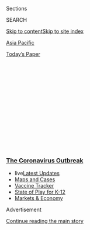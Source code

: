 <div id="app">

<div>

<div>

<div>

<div class="NYTAppHideMasthead css-1q2w90k e1suatyy0">

<div class="section css-ui9rw0 e1suatyy2">

<div class="css-eph4ug er09x8g0">

<div class="css-6n7j50">

</div>

<span class="css-1dv1kvn">Sections</span>

<div class="css-10488qs">

<span class="css-1dv1kvn">SEARCH</span>

</div>

[Skip to content](#site-content)[Skip to site index](#site-index)

</div>

<div id="masthead-section-label" class="css-1wr3we4 eaxe0e00">

[Asia
Pacific](https://www.nytimes.com/section/world/asia)

</div>

<div class="css-10698na e1huz5gh0">

</div>

</div>

<div id="masthead-bar-one" class="section hasLinks css-15hmgas e1csuq9d3">

<div class="css-uqyvli e1csuq9d0">

</div>

<div class="css-1uqjmks e1csuq9d1">

</div>

<div class="css-9e9ivx">

[](https://myaccount.nytimes.com/auth/login?response_type=cookie&client_id=vi)

</div>

<div class="css-1bvtpon e1csuq9d2">

[Today’s
Paper](https://www.nytimes.com/section/todayspaper)

</div>

</div>

</div>

</div>

<div data-aria-hidden="false">

<div id="site-content" data-role="main">

<div>

<div class="css-1aor85t" style="opacity:0.000000001;z-index:-1;visibility:hidden">

<div class="css-1hqnpie">

<div class="css-epjblv">

<span class="css-17xtcya">[Asia
Pacific](/section/world/asia)</span><span class="css-x15j1o">|</span><span class="css-fwqvlz">As
Coronavirus Cases Spiral, South Korea Raises Threat Alert
Level</span>

</div>

<div class="css-k008qs">

<div class="css-1iwv8en">

<span class="css-18z7m18"></span>

<div>

</div>

</div>

<span class="css-1n6z4y">https://nyti.ms/2Vm7Msx</span>

<div class="css-1705lsu">

<div class="css-4xjgmj">

<div class="css-4skfbu" data-role="toolbar" data-aria-label="Social Media Share buttons, Save button, and Comments Panel with current comment count" data-testid="share-tools">

  - 
  - 
  - 
  - 
    
    <div class="css-6n7j50">
    
    </div>

  - 

</div>

</div>

</div>

</div>

</div>

</div>

<div class="css-13pd83m">

<div class="css-l9svim">

### [<span class="css-pa1jbp"><span class="css-1rxm0ex">The Coronavirus</span><span class="css-1rxm0ex"> Outbreak</span></span>](https://www.nytimes.com/news-event/coronavirus?name=styln-coronavirus-national&region=TOP_BANNER&variant=undefined&block=storyline_menu_recirc&action=click&pgtype=Article&impression_id=270072f0-e0fd-11ea-96b9-2bfa791110bd)

  - <span class="css-ousu42"><span class="css-12clwdu">live</span>[Latest
    Updates](https://www.nytimes.com/2020/08/17/world/coronavirus-covid.html?name=styln-coronavirus-national&region=TOP_BANNER&variant=undefined&block=storyline_menu_recirc&action=click&pgtype=Article&impression_id=27009a00-e0fd-11ea-96b9-2bfa791110bd)</span>
  - <span class="css-ousu42">[Maps and
    Cases](https://www.nytimes.com/interactive/2020/us/coronavirus-us-cases.html?name=styln-coronavirus-national&region=TOP_BANNER&variant=undefined&block=storyline_menu_recirc&action=click&pgtype=Article&impression_id=27009a01-e0fd-11ea-96b9-2bfa791110bd)</span>
  - <span class="css-ousu42">[Vaccine
    Tracker](https://www.nytimes.com/interactive/2020/science/coronavirus-vaccine-tracker.html?name=styln-coronavirus-national&region=TOP_BANNER&variant=undefined&block=storyline_menu_recirc&action=click&pgtype=Article&impression_id=27009a02-e0fd-11ea-96b9-2bfa791110bd)</span>
  - <span class="css-ousu42">[State of Play for
    K-12](https://www.nytimes.com/2020/08/17/us/k-12-schools-reopening.html?name=styln-coronavirus-national&region=TOP_BANNER&variant=undefined&block=storyline_menu_recirc&action=click&pgtype=Article&impression_id=27009a03-e0fd-11ea-96b9-2bfa791110bd)</span>
  - <span class="css-ousu42">[Markets &
    Economy](https://www.nytimes.com/live/2020/08/17/business/stock-market-today-coronavirus?name=styln-coronavirus-national&region=TOP_BANNER&variant=undefined&block=storyline_menu_recirc&action=click&pgtype=Article&impression_id=27009a04-e0fd-11ea-96b9-2bfa791110bd)</span>

</div>

</div>

<div id="top-wrapper" class="css-1sy8kpn">

<div id="top-slug" class="css-l9onyx">

Advertisement

</div>

[Continue reading the main
story](#after-top)

<div class="ad top-wrapper" style="text-align:center;height:100%;display:block;min-height:250px">

<div id="top" class="place-ad" data-position="top" data-size-key="top">

</div>

</div>

<div id="after-top">

</div>

</div>

<div>

<div id="sponsor-wrapper" class="css-1hyfx7x">

<div id="sponsor-slug" class="css-19vbshk">

Supported by

</div>

[Continue reading the main
story](#after-sponsor)

<div id="sponsor" class="ad sponsor-wrapper" style="text-align:center;height:100%;display:block">

</div>

<div id="after-sponsor">

</div>

</div>

<div class="css-186x18t">

</div>

<div class="css-1vkm6nb ehdk2mb0">

# As Coronavirus Cases Spiral, South Korea Raises Threat Alert Level

</div>

The move will empower the government to lock down cities, bar visitors
from China and unilaterally restrict the movement of people.

<div class="css-79elbk" data-testid="photoviewer-wrapper">

<div class="css-z3e15g" data-testid="photoviewer-wrapper-hidden">

</div>

<div class="css-1a48zt4 ehw59r15" data-testid="photoviewer-children">

![<span class="css-16f3y1r e13ogyst0" data-aria-hidden="true">Spraying
disinfectant as a precaution against the coronavirus at a local market
in Daegu, South
Korea.</span><span class="css-cnj6d5 e1z0qqy90" itemprop="copyrightHolder"><span class="css-1ly73wi e1tej78p0">Credit...</span><span><span>Lim
Hwa-Young/Yonhap, via Associated
Press</span></span></span>](https://static01.nyt.com/images/2020/02/23/world/23skorea-virus01/merlin_169380729_67ac6d1f-10c1-46b2-b0ef-6fd6b8e0bec6-articleLarge.jpg?quality=75&auto=webp&disable=upscale)

</div>

</div>

<div class="css-18e8msd">

<div class="css-vp77d3 epjyd6m0">

<div class="css-hus3qt ey68jwv0" data-aria-hidden="true">

[![Choe
Sang-Hun](https://static01.nyt.com/images/2018/07/18/multimedia/author-choe-sang-hun/author-choe-sang-hun-thumbLarge.png
"Choe Sang-Hun")](https://www.nytimes.com/by/choe-sang-hun)

</div>

<div class="css-1baulvz">

By [<span class="css-1baulvz last-byline" itemprop="name">Choe
Sang-Hun</span>](https://www.nytimes.com/by/choe-sang-hun)

</div>

</div>

  - 
    
    <div class="css-ld3wwf e16638kd2">
    
    Published Feb. 23, 2020Updated Feb. 25,
    2020
    
    </div>

  - 
    
    <div class="css-4xjgmj">
    
    <div class="css-pvvomx" data-role="toolbar" data-aria-label="Social Media Share buttons, Save button, and Comments Panel with current comment count" data-testid="share-tools">
    
      - 
      - 
      - 
      - 
        
        <div class="css-6n7j50">
        
        </div>
    
      - 
    
    </div>
    
    </div>

</div>

</div>

<div class="section meteredContent css-1r7ky0e" name="articleBody" itemprop="articleBody">

<div class="css-1fanzo5 StoryBodyCompanionColumn">

<div class="css-53u6y8">

SEOUL, South Korea — As South Korea struggles to contain a [snowballing
coronavirus
outbreak](http://www.nytimes.com/2020/02/25/world/asia/daegu-south-korea-coronavirus.html),
its president on Sunday raised the country’s alert
level<span class="css-8l6xbc evw5hdy0"> </span>to the highest for the
first time in a decade, which empowered the government to lock down
cities, bar visitors from China and unilaterally restrict the movement
of people.

In raising the alert level, President Moon Jae-in is effectively
acknowledging that the virus is threatening to spin out of control,
after [the number of
cases](https://www.nytimes.com/interactive/2020/world/asia/china-wuhan-coronavirus-maps.html)
has jumped to 763 in a few days and the death toll has risen to six.

The world is closely watching South Korea, concerned that it has become
another hot spot of infection outside China. Emerging outbreaks in South
Korea, Iran and Italy have provoked fear that the epidemic could turn
into a global pandemic, as countries impose [more travel
restrictions](https://www.nytimes.com/interactive/2020/02/21/business/coronavirus-airline-travel.html)
and containment measures.

</div>

</div>

<div>

</div>

<div class="css-1fanzo5 StoryBodyCompanionColumn">

<div class="css-53u6y8">

The United States has raised its travel advisories for South Korea and
Japan, warning about “sustained community spread.” Israel denied entry
to 130 South Koreans on board a Korean Air flight that landed in Tel
Aviv on Saturday, forcing them to return home on the same plane.

</div>

</div>

<div class="css-1fanzo5 StoryBodyCompanionColumn">

<div class="css-53u6y8">

In recent days, the South Korean government has shut day care centers,
banned outdoor rallies and postponed the reopening of schools in early
March. Churches are asking congregants to stay home and pray online
instead.

But Mr. Moon said South Korea faced a “wholly different situation” after
the quickly expanding outbreak of the virus among members of a
[Shincheonji Church of
Jesus](https://www.nytimes.com/2020/02/21/world/asia/south-korea-coronavirus-shincheonji.html)
in Daegu, South Korea’s fourth-largest city, 180 miles southeast of
Seoul. More than half of all the patients in the country are either
members of Shincheonji or their relatives and other contacts.

In Daegu, shopping districts, supermarkets and parks were empty as the
government asked citizens to stay home.

On Sunday, South Korean officials said they had no immediate plan to bar
Chinese visitors — as some conservative news outlets and other critics
have demanded — or lock down any cities. But by putting the country on
the highest alert, they showed their resolve to take more aggressive
steps if needed.

</div>

</div>

<div class="css-1fanzo5 StoryBodyCompanionColumn">

<div class="css-53u6y8">

This is the first time since 2009 that the country has been put on the
highest alert; at that time, it was battling the swine flu spreading
around the world.

</div>

</div>

<div class="css-79elbk" data-testid="photoviewer-wrapper">

<div class="css-z3e15g" data-testid="photoviewer-wrapper-hidden">

</div>

<div class="css-1a48zt4 ehw59r15" data-testid="photoviewer-children">

![<span class="css-16f3y1r e13ogyst0" data-aria-hidden="true">Spraying
disinfectant in front of the Shincheonji Church of Jesus on Friday in
Daegu.</span><span class="css-cnj6d5 e1z0qqy90" itemprop="copyrightHolder"><span class="css-1ly73wi e1tej78p0">Credit...</span><span>Jung
Yeon-Je/Agence France-Presse — Getty
Images</span></span>](https://static01.nyt.com/images/2020/02/23/world/23skorea-virus02/23skorea-virus02-articleLarge.jpg?quality=75&auto=webp&disable=upscale)

</div>

</div>

<div class="css-1fanzo5 StoryBodyCompanionColumn">

<div class="css-53u6y8">

“We should not be bound by regulations, nor should we shy away from
unprecedented strong measures,” Mr. Moon said at an emergency government
meeting on Sunday.

The alert, known as Level 4, will allow the government to allocate more
money for fighting the virus and make it easier for health officials to
acquire the personal data of people suspected of being infected, as well
as outlaw religious and other
gatherings.

<div id="NYT_MAIN_CONTENT_1_REGION" class="css-9tf9ac">

<div>

<div id="styln-covid-updates-world" class="section interactive-content interactive-size-medium css-1ftcdic">

<div class="css-17ih8de interactive-body">

<div id="styln-briefing-block" data-asset-id="QXJ0aWNsZTpueXQ6Ly9hcnRpY2xlLzkyNTU1OWZmLTM1NDUtNTI1Ni1hZjQ2LTI5OTRlZjM4MWYxOA==">

<div class="briefing-block-header-section">

# [Latest Updates: The Coronavirus Outbreak](https://www.nytimes.com/2020/08/17/world/coronavirus-covid.html?action=click&pgtype=Article&state=default&region=MAIN_CONTENT_1&context=storylines_live_updates)

<div class="briefing-block-ts">

Updated 2020-08-18T01:58:10.452Z

</div>

</div>

  - [U.S. college campuses grapple with coronavirus fears, outbreaks and
    protests.](https://www.nytimes.com/2020/08/17/world/coronavirus-covid.html?action=click&pgtype=Article&state=default&region=MAIN_CONTENT_1&context=storylines_live_updates#link-6fdbc8ef)
  - [For primary and secondary students and staff, it’s been a difficult
    back-to-school
    season.](https://www.nytimes.com/2020/08/17/world/coronavirus-covid.html?action=click&pgtype=Article&state=default&region=MAIN_CONTENT_1&context=storylines_live_updates#link-12d68713)
  - [Data reporting problems are causing confusion in Iowa and
    elsewhere.](https://www.nytimes.com/2020/08/17/world/coronavirus-covid.html?action=click&pgtype=Article&state=default&region=MAIN_CONTENT_1&context=storylines_live_updates#link-6aa8318c)

<div class="briefing-block-footer">

<div class="briefing-block-footer-meta">

[See more
updates](https://www.nytimes.com/2020/08/17/world/coronavirus-covid.html?action=click&pgtype=Article&state=default&region=MAIN_CONTENT_1&context=storylines_live_updates)

</div>

<div class="briefing-block-briefinglinks">

<span>More live coverage:</span>
[Markets](https://www.nytimes.com/live/2020/08/17/business/stock-market-today-coronavirus?action=click&pgtype=Article&state=default&region=MAIN_CONTENT_1&context=storylines_live_updates)

</div>

</div>

</div>

</div>

</div>

</div>

</div>

It will also empower health officials to control air, train and other
public traffic around the country.

Health officials hope that the number of new patients connected to
Shincheonji will drop significantly within a week or so. They have
already screened most members of the church showing potential symptoms,
and many have been tested for the virus.

<div id="NYT_MAIN_CONTENT_2_REGION" class="css-9tf9ac">

<div>

</div>

</div>

“We are faced with a watershed moment in the case of the coronavirus,”
Mr. Moon said. “The coming few days will be a critical time for us. This
will be a momentous time when the central government, local governments
and the whole people must wage an all-out, concerted response to the
problem.”

</div>

</div>

<div class="css-1fanzo5 StoryBodyCompanionColumn">

<div class="css-53u6y8">

Until now, South Korean officials had been reluctant to raise the alert
level, worried that such a drastic measure would hurt the country’s
already slowing economy, as well as undermine its image as a country
safe for travel. In China where the virus originated, the economy has
come to a standstill, while the country has been essentially cut off
from the rest of the world.

South Korea’s economic troubles have deepened in recent weeks, with
exports to China, its biggest trading partner, sharply dropping because
of the outbreak. South Korean auto and other companies that rely on
parts from China have also suffered.

Despite its extensive ties with China, South Korea had initially
appeared to cope well in containing the spread of the coronavirus. After
reporting its first case on Jan. 20, the number of patients remained
low. By Feb. 15, the country had 28 cases and no
deaths.

</div>

</div>

<div class="css-79elbk" data-testid="photoviewer-wrapper">

<div class="css-z3e15g" data-testid="photoviewer-wrapper-hidden">

</div>

<div class="css-1a48zt4 ehw59r15" data-testid="photoviewer-children">

<div class="css-1xdhyk6 erfvjey0">

<span class="css-1ly73wi e1tej78p0">Image</span>

<div class="css-zjzyr8">

<div data-testid="lazyimage-container" style="height:257.77777777777777px">

</div>

</div>

</div>

<span class="css-16f3y1r e13ogyst0" data-aria-hidden="true">Medical
workers carried a patient infected with coronavirus to a hospital in
Chuncheon.</span><span class="css-cnj6d5 e1z0qqy90" itemprop="copyrightHolder"><span class="css-1ly73wi e1tej78p0">Credit...</span><span>Yonhap,
via Agence France-Presse — Getty Images</span></span>

</div>

</div>

<div class="css-1fanzo5 StoryBodyCompanionColumn">

<div class="css-53u6y8">

A few days later, the situation began to unravel, when an infected
patient was found in the large congregation of the Shincheonji Church in
Daegu, a city of 2.4 million. Since then, the number of patients has
exploded, mostly among members of Christian church and people connected
to
them.

<div id="NYT_MAIN_CONTENT_3_REGION" class="css-9tf9ac">

<div>

<div id="styln-prism-freeform-1594220623585" class="section interactive-content interactive-size-medium css-1ftcdic">

<div class="css-17ih8de interactive-body">

<div id="prism-freeform-block-18477" class="css-19mumt8" data-role="complementary" data-storyline="The Coronavirus Outbreak" data-truncated="true" tabindex="0">

<div class="css-a8d9oz">

<div class="css-eb027h">

[](https://www.nytimes.com/news-event/coronavirus?action=click&pgtype=Article&state=default&region=MAIN_CONTENT_3&context=storylines_faq)

### The Coronavirus Outbreak ›

#### Frequently Asked Questions

Updated August 17, 2020

  - #### Why does standing six feet away from others help?
    
      - The coronavirus spreads primarily through droplets from your
        mouth and nose, especially when you cough or sneeze. The C.D.C.,
        one of the organizations using that measure, [bases its
        recommendation of six
        feet](https://www.nytimes.com/2020/04/14/health/coronavirus-six-feet.html?action=click&pgtype=Article&state=default&region=MAIN_CONTENT_3&context=storylines_faq)
        on the idea that most large droplets that people expel when they
        cough or sneeze will fall to the ground within six feet. But six
        feet has never been a magic number that guarantees complete
        protection. Sneezes, for instance, can launch droplets a lot
        farther than six feet, [according to a recent
        study](https://jamanetwork.com/journals/jama/fullarticle/2763852).
        It's a rule of thumb: You should be safest standing six feet
        apart outside, especially when it's windy. But keep a mask on at
        all times, even when you think you’re far enough apart.

  - #### I have antibodies. Am I now immune?
    
      - As of right now,[that seems likely, for at least several
        months.](https://www.nytimes.com/2020/07/22/health/covid-antibodies-herd-immunity.html?action=click&pgtype=Article&state=default&region=MAIN_CONTENT_3&context=storylines_faq)
        There have been frightening accounts of people suffering what
        seems to be a second bout of Covid-19. But experts say these
        patients may have a drawn-out course of infection, with the
        virus taking a slow toll weeks to months after initial exposure.
        People infected with the coronavirus typically
        [produce](https://www.nature.com/articles/s41586-020-2456-9)
        immune molecules called antibodies, which are [protective
        proteins made in response to an
        infection](https://www.nytimes.com/2020/05/07/health/coronavirus-antibody-prevalence.html?action=click&pgtype=Article&state=default&region=MAIN_CONTENT_3&context=storylines_faq)[.
        These antibodies
        may](https://www.nytimes.com/2020/05/07/health/coronavirus-antibody-prevalence.html?action=click&pgtype=Article&state=default&region=MAIN_CONTENT_3&context=storylines_faq)
        last in the body [only two to three
        months](https://www.nature.com/articles/s41591-020-0965-6),
        which may seem worrisome, but that’s perfectly normal after an
        acute infection subsides, said Dr. Michael Mina, an immunologist
        at Harvard University. It may be possible to get the coronavirus
        again, but it’s highly unlikely that it would be possible in a
        short window of time from initial infection or make people
        sicker the second time.

  - #### I’m a small-business owner. Can I get relief?
    
      - The [stimulus bills enacted in
        March](https://www.nytimes.com/article/small-business-loans-stimulus-grants-freelancers-coronavirus.html?action=click&pgtype=Article&state=default&region=MAIN_CONTENT_3&context=storylines_faq)
        offer help for the millions of American small businesses. Those
        eligible for aid are businesses and nonprofit organizations with
        fewer than 500 workers, including sole proprietorships,
        independent contractors and freelancers. Some larger companies
        in some industries are also eligible. The help being offered,
        which is being managed by the Small Business Administration,
        includes the Paycheck Protection Program and the Economic Injury
        Disaster Loan program. But lots of folks have [not yet seen
        payouts.](https://www.nytimes.com/interactive/2020/05/07/business/small-business-loans-coronavirus.html?action=click&pgtype=Article&state=default&region=MAIN_CONTENT_3&context=storylines_faq)
        Even those who have received help are confused: The rules are
        draconian, and some are stuck sitting on [money they don’t know
        how to
        use.](https://www.nytimes.com/2020/05/02/business/economy/loans-coronavirus-small-business.html?action=click&pgtype=Article&state=default&region=MAIN_CONTENT_3&context=storylines_faq)
        Many small-business owners are getting less than they expected
        or [not hearing anything at
        all.](https://www.nytimes.com/2020/06/10/business/Small-business-loans-ppp.html?action=click&pgtype=Article&state=default&region=MAIN_CONTENT_3&context=storylines_faq)

  - #### What are my rights if I am worried about going back to work?
    
      - Employers have to provide [a safe
        workplace](https://www.osha.gov/SLTC/covid-19/standards.html)
        with policies that protect everyone equally. [And if one of your
        co-workers tests positive for the coronavirus, the
        C.D.C.](https://www.nytimes.com/article/coronavirus-money-unemployment.html?action=click&pgtype=Article&state=default&region=MAIN_CONTENT_3&context=storylines_faq)
        has said that [employers should tell their
        employees](https://www.cdc.gov/coronavirus/2019-ncov/community/guidance-business-response.html)
        -- without giving you the sick employee’s name -- that they may
        have been exposed to the virus.

  - #### What is school going to look like in September?
    
      - It is unlikely that many schools will return to a normal
        schedule this fall, requiring the grind of [online
        learning](https://www.nytimes.com/2020/06/05/us/coronavirus-education-lost-learning.html?action=click&pgtype=Article&state=default&region=MAIN_CONTENT_3&context=storylines_faq),
        [makeshift child
        care](https://www.nytimes.com/2020/05/29/us/coronavirus-child-care-centers.html?action=click&pgtype=Article&state=default&region=MAIN_CONTENT_3&context=storylines_faq)
        and [stunted
        workdays](https://www.nytimes.com/2020/06/03/business/economy/coronavirus-working-women.html?action=click&pgtype=Article&state=default&region=MAIN_CONTENT_3&context=storylines_faq)
        to continue. California’s two largest public school districts —
        Los Angeles and San Diego — said on July 13, that [instruction
        will be remote-only in the
        fall](https://www.nytimes.com/2020/07/13/us/lausd-san-diego-school-reopening.html?action=click&pgtype=Article&state=default&region=MAIN_CONTENT_3&context=storylines_faq),
        citing concerns that surging coronavirus infections in their
        areas pose too dire a risk for students and teachers. Together,
        the two districts enroll some 825,000 students. They are the
        largest in the country so far to abandon plans for even a
        partial physical return to classrooms when they reopen in
        August. For other districts, the solution won’t be an
        all-or-nothing approach. [Many
        systems](https://bioethics.jhu.edu/research-and-outreach/projects/eschool-initiative/school-policy-tracker/),
        including the nation’s largest, New York City, are devising
        [hybrid
        plans](https://www.nytimes.com/2020/06/26/us/coronavirus-schools-reopen-fall.html?action=click&pgtype=Article&state=default&region=MAIN_CONTENT_3&context=storylines_faq)
        that involve spending some days in classrooms and other days
        online. There’s no national policy on this yet, so check with
        your municipal school system regularly to see what is happening
        in your
community.

<div id="styln-survey-component-18477" class="styln-survey-component" data-surveyname="faq" data-surveystoryline="coronavirus">

</div>

</div>

<div class="css-6mllg9">

</div>

<div class="css-pmm6ed">

<span class="css-5gimkt"></span>

</div>

</div>

</div>

</div>

</div>

</div>

</div>

For now, the outbreak has been largely limited to Daegu and the
surrounding North Kyongsang Province, which account for the majority of
the infections. But several new cases have emerged in towns across South
Korea, most of them Shincheonji worshipers who have attended church
services in Daegu or people who have traveled to the city or have met
people from there.

“A large number of people gathered in a very closed space, holding their
prayer services together for one to two hours,” said Jung Eun-kyeong,
director of the Korea Centers for Disease Control and Prevention,
referring to the Shincheonji church. “In such an environment, it was
likely that even a few patients spread the disease to many people.”

</div>

</div>

<div class="css-1fanzo5 StoryBodyCompanionColumn">

<div class="css-53u6y8">

Although health officials have frantically tried to track down church
members and direct contacts, they acknowledged that it had become
increasingly hard to establish the chain of transmissions once the
community spread began. Shincheonji worshipers have been noted for their
secrecy, often hiding their membership even to their parents, said
former members and experts on religious sects.

In their efforts to contain the outbreak, officials have designated
coronavirus-only hospitals and have required all people visiting regular
hospitals with respiratory symptoms to be tested for the virus. With
some towns fearing a lack of hospital beds, the government recently
expedited the approval of newly built hospital wards so they could be
quickly used to accommodate more patients.

Subway stations, coffee shops and movie theaters were all required to
install hand sanitizers for customers to use. The government also
empowered doctors to order a coronavirus test even if a patient doesn’t
want it.

During a telephone call with President Xi Jinping of China on Thursday,
President Moon sympathized with Beijing’s efforts to battle the virus,
saying that “China’s difficulties are our own
difficulties.”

</div>

</div>

<div class="css-79elbk" data-testid="photoviewer-wrapper">

<div class="css-z3e15g" data-testid="photoviewer-wrapper-hidden">

</div>

<div class="css-1a48zt4 ehw59r15" data-testid="photoviewer-children">

<div class="css-1xdhyk6 erfvjey0">

<span class="css-1ly73wi e1tej78p0">Image</span>

<div class="css-zjzyr8">

<div data-testid="lazyimage-container" style="height:257.77777777777777px">

</div>

</div>

</div>

<span class="css-16f3y1r e13ogyst0" data-aria-hidden="true">In Seoul on
Friday. South Korean officials had been reluctant to raise the alert
level, worried that such drastic measures would hurt the country’s
already slowing
economy.</span><span class="css-cnj6d5 e1z0qqy90" itemprop="copyrightHolder"><span class="css-1ly73wi e1tej78p0">Credit...</span><span>Chung
Sung-Jun/Getty Images</span></span>

</div>

</div>

<div class="css-1fanzo5 StoryBodyCompanionColumn">

<div class="css-53u6y8">

More than 10,000 Chinese students are expected to return to South Korea
in the coming week after winter vacations, as their South Korean
universities are scheduled to reopen in early March. That has raised
fears among some South Koreans.

On Sunday, officials said the Chinese students will be asked not to come
to school for two weeks, officials said. The government also changed the
opening day of kindergartens and high schools, to March 9, from March 2.

</div>

</div>

<div class="css-1fanzo5 StoryBodyCompanionColumn">

<div class="css-53u6y8">

“We don’t agree with the argument that we are trying to catch mosquitoes
while keeping the windows open,” Health Minister Park Neung-hoo said
last week, dismissing the demand for a ban on Chinese visitors, as the
United States and dozens of other countries have done. He said more
people have been infected by South Koreans’ returning from China than by
Chinese visitors.

The raising of the alert level came a day after thousands of older
Christian activists dismissed his government’s appeals not to gather in
large groups and pressed ahead with their weekly anti-government
protest. They accused Mr. Moon of mismanaging the economy and being too
friendly toward North Korea and China. At the protest, most of the
participants wore masks but loudly chanted antigovernment slogans and
“Amens.”

“We will defend South Korea even if we get infected with the virus and
die,” said [the Rev. Jun
Kwang-hoon](https://www.nytimes.com/2019/11/08/world/asia/jun-kwang-hoon-pastor-.html),
who had organized the rally, shouted at the cheering crowd. “Those of
you who are here are true Christians. Even if we contract the virus, the
Lord will cure us.”

</div>

</div>

<div>

</div>

</div>

<div>

</div>

<div>

</div>

<div>

</div>

<div>

<div id="bottom-wrapper" class="css-1ede5it">

<div id="bottom-slug" class="css-l9onyx">

Advertisement

</div>

[Continue reading the main
story](#after-bottom)

<div id="bottom" class="ad bottom-wrapper" style="text-align:center;height:100%;display:block;min-height:90px">

</div>

<div id="after-bottom">

</div>

</div>

</div>

</div>

</div>

## Site Index

<div>

</div>

## Site Information Navigation

  - [© <span>2020</span> <span>The New York Times
    Company</span>](https://help.nytimes.com/hc/en-us/articles/115014792127-Copyright-notice)

<!-- end list -->

  - [NYTCo](https://www.nytco.com/)
  - [Contact
    Us](https://help.nytimes.com/hc/en-us/articles/115015385887-Contact-Us)
  - [Work with us](https://www.nytco.com/careers/)
  - [Advertise](https://nytmediakit.com/)
  - [T Brand Studio](http://www.tbrandstudio.com/)
  - [Your Ad
    Choices](https://www.nytimes.com/privacy/cookie-policy#how-do-i-manage-trackers)
  - [Privacy](https://www.nytimes.com/privacy)
  - [Terms of
    Service](https://help.nytimes.com/hc/en-us/articles/115014893428-Terms-of-service)
  - [Terms of
    Sale](https://help.nytimes.com/hc/en-us/articles/115014893968-Terms-of-sale)
  - [Site
    Map](https://spiderbites.nytimes.com)
  - [Help](https://help.nytimes.com/hc/en-us)
  - [Subscriptions](https://www.nytimes.com/subscription?campaignId=37WXW)

</div>

</div>

</div>

</div>
